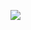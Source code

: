 <a href="mailto:yusg9603@naver.com"><img src="https://img.shields.io/badge/mail-1EC800?style=flat-square&logo=naver&logoColor=white&link=leegm1798@naver.com"/></a>


<!--
**Stonage96/Stonage96** is a ✨ _special_ ✨ repository because its `README.md` (this file) appears on your GitHub profile.

Here are some ideas to get you started:

- 🔭 I’m currently working on ...
- 🌱 I’m currently learning ...
- 👯 I’m looking to collaborate on ...
- 🤔 I’m looking for help with ...
- 💬 Ask me about ...
- 📫 How to reach me: ...
- 😄 Pronouns: ...
- ⚡ Fun fact: ...
-->
